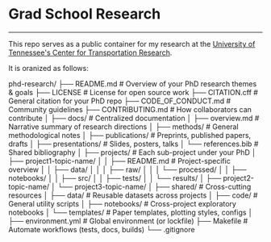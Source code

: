 # Grad School Research

---

This repo serves as a public container for my research at the [University of Tennessee's Center for Transportation Research](https://ctr.utk.edu/).

It is oranized as follows:

phd-research/
├── README.md                # Overview of your PhD research themes & goals
├── LICENSE                  # License for open source work
├── CITATION.cff             # General citation for your PhD repo
├── CODE_OF_CONDUCT.md       # Community guidelines
├── CONTRIBUTING.md          # How collaborators can contribute
│
├── docs/                    # Centralized documentation
│   ├── overview.md          # Narrative summary of research directions
│   ├── methods/             # General methodological notes
│   ├── publications/        # Preprints, published papers, drafts
│   ├── presentations/       # Slides, posters, talks
│   └── references.bib       # Shared bibliography
│
├── projects/                # Each sub-project under your PhD
│   ├── project1-topic-name/
│   │   ├── README.md        # Project-specific overview
│   │   ├── data/
│   │   │   ├── raw/
│   │   │   └── processed/
│   │   ├── notebooks/
│   │   ├── src/
│   │   ├── tests/
│   │   └── results/
│   ├── project2-topic-name/
│   └── project3-topic-name/
│
├── shared/                  # Cross-cutting resources
│   ├── data/                # Reusable datasets across projects
│   ├── code/                # General utility scripts
│   ├── notebooks/           # Cross-project exploratory notebooks
│   └── templates/           # Paper templates, plotting styles, configs
│
├── environment.yml          # Global environment (or lockfile)
├── Makefile                 # Automate workflows (tests, docs, builds)
└── .gitignore
